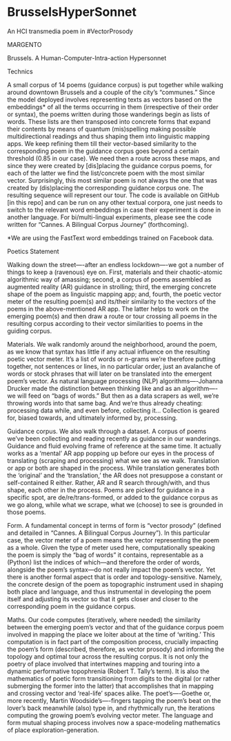 # BrusselsHyperSonnet

An HCI transmedia poem in #VectorProsody

MARGENTO

Brussels. A Human-Computer-Intra-action Hypersonnet

Technics

A small corpus of 14 poems (guidance corpus) is put together while walking around downtown Brussels and a couple of the city’s “communes.” Since the model deployed involves representing texts as vectors based on the embeddings* of all the terms occurring in them (irrespective of their order or syntax), the poems written during those wanderings begin as lists of words. These lists are then transposed into concrete forms that expand their contents by means of quantum (mis)spelling making possible multidirectional readings and thus shaping them into linguistic mapping apps. We keep refining them till their vector-based similarity to the corresponding poem in the guidance corpus goes beyond a certain threshold (0.85 in our case). We need then a route across these maps, and since they were created by [dis]placing the guidance corpus poems, for each of the latter we find the list/concrete poem with the most similar vector. Surprisingly, this most similar poem is not always the one that was created by (dis)placing the corresponding guidance corpus one. The resulting sequence will represent our tour.
The code is available on GitHub [in this repo] and can be run on any other textual corpora, one just needs to switch to the relevant word embeddings in case their experiment is done in another language. For bi/multi-lingual experiments, please see the code written for “Cannes. A Bilingual Corpus Journey” (forthcoming). 

*We are using the FastText word embeddings trained on Facebook data.  



Poetics Statement 

Walking down the street—-after an endless lockdown—-we got a number of things to keep a (ravenous) eye on. First, materials and their chaotic-atomic algorithmic way of amassing; second, a corpus of poems assembled as augmented reality (AR) guidance in strolling; third, the emerging concrete shape of the poem as linguistic mapping app; and, fourth, the poetic vector meter of the resulting poem(s) and its/their similarity to the vectors of the poems in the above-mentioned AR app. The latter helps to work on the emerging poem(s) and then draw a route or tour crossing all poems in the resulting corpus according to their vector similarities to poems in the guiding corpus. 

Materials. We walk randomly around the neighborhood, around the poem, as we know that syntax has little if any actual influence on the resulting poetic vector meter. It’s a list of words or n-grams we’re therefore putting together, not sentences or lines, in no particular order, just an avalanche of words or stock phrases that will later on be translated into the emergent poem’s vector. As natural language processing (NLP) algorithms—-Johanna Drucker made the distinction between thinking like and as an algorithm—-we will feed on “bags of words.” But then as a data scrapers as well, we’re throwing words into that same bag. And we’re thus already cheating: processing data while, and even before, collecting it… Collection is geared for, biased towards, and ultimately informed by, processing.

Guidance corpus. We also walk through a dataset. A corpus of poems we’ve been collecting and reading recently as guidance in our wanderings. Guidance and fluid evolving frame of reference at the same time. It actually works as a  ‘mental’ AR app popping up before our eyes in the process of translating (scraping and processing) what we see as we walk. Translation or app or both are shaped in the process. While translation generates both the ‘original’ and the ‘translation,’ the AR does not presuppose a constant or self-contained R either. Rather, AR and R search through/with, and thus shape, each other in the process. Poems are picked for guidance in a specific spot, are de/re/trans-formed, or added to the guidance corpus as we go along, while what we scrape, what we (choose) to see is grounded in those poems. 

Form. A fundamental concept in terms of form is “vector prosody” (defined and detailed in “Cannes. A Bilingual Corpus Journey”). In this particular case, the vector meter of a poem means the vector representing the poem as a whole. Given the type of meter used here, computationally speaking the poem is simply the “bag of words” it contains, representable as a (Python) list the indices of which—and therefore the order of words, alongside the poem’s syntax—do not really impact the poem’s vector. Yet there is another formal aspect that is order and topology-sensitive. Namely, the concrete design of the poem as topographic instrument used in shaping both place and language, and thus instrumental in developing the poem itself and adjusting its vector so that it gets closer and closer to the corresponding poem in the guidance corpus. 

Maths. Our code computes (iteratively, where needed) the similarity between the emerging poem’s vector and that of the guidance corpus poem involved in mapping the place we loiter about at the time of ‘writing.’ This computation is in fact part of the composition process, crucially impacting the poem’s form (described, therefore, as vector prosody) and informing the topology and optimal tour across the resulting corpus. It is not only the poetry of place involved that intertwines mapping and touring into a dynamic performative topophrenia (Robert T. Tally’s term). It is also the mathematics of poetic form transitioning from digits to the digital (or rather submerging the former into the latter) that accomplishes that in mapping and crossing vector and ‘real-life’ spaces alike. The poet’s—-Goethe or, more recently, Martin Woodside’s—-fingers tapping the poem’s beat on the lover’s back meanwhile (also) type in, and rhythmically run, the iterations computing the growing poem’s evolving vector meter. The language and form mutual shaping process involves now a space-modeling mathematics of place exploration-generation. 
